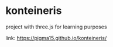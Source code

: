 # konteineris
project with three.js for learning purposes

link: https://pigma15.github.io/konteineris/

